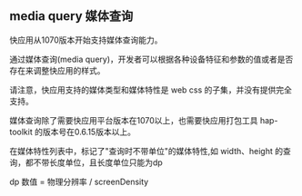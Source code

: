 ## media query 媒体查询

快应用从1070版本开始支持媒体查询能力。

通过媒体查询(media query)，开发者可以根据各种设备特征和参数的值或者是否存在来调整快应用的样式。

请注意，快应用支持的媒体类型和媒体特性是 web css 的子集，并没有提供完全支持。

媒体查询除了需要快应用平台版本在1070以上，也需要快应用打包工具 hap-toolkit 的版本号在0.6.15版本以上。

在媒体特性列表中，标记了"查询时不带单位"的媒体特性,如 width、height 的查询，都不带长度单位，且长度单位只能为dp

dp 数值 = 物理分辨率 / screenDensity